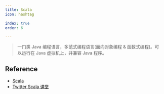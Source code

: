 ```yaml
---
title: Scala
icon: hashtag

index: true
order: 6

---
```


<!-- more -->

> 一门类 Java 编程语言，多范式编程语言(面向对象编程 & 函数式编程)。可以运行在 Java 虚拟机上，并兼容 Java 程序。

## Reference

- [Scala](https://github.com/scala/scala)
- [Twitter Scala 课堂](https://github.com/twitter/scala_school)